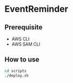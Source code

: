 # EventReminder

## Prerequisite

* AWS CLI
* AWS SAM CLI

## How to use

```bash
cd scripts
./deploy.sh
```
